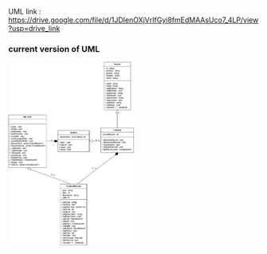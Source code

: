 UML link : https://drive.google.com/file/d/1JDIenOXjVrIfGyi8fmEdMAAsUco7_4LP/view?usp=drive_link

### current version of UML

<img src="./CrimeRecordSystem_UML.drawio.png" width="50%">
